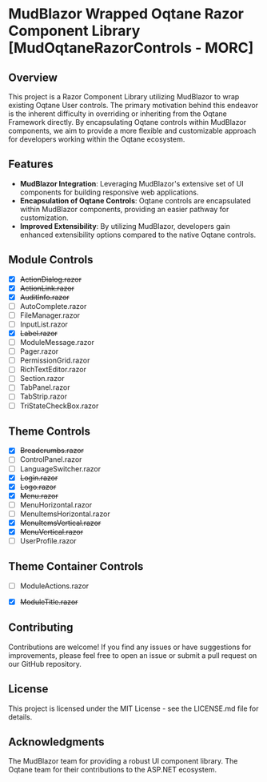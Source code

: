 # MudBlazor Wrapped Oqtane Razor Component Library [MudOqtaneRazorControls - MORC]

## Overview
This project is a Razor Component Library utilizing MudBlazor to wrap existing Oqtane User controls. The primary motivation behind this endeavor is the inherent difficulty in overriding or inheriting from the Oqtane Framework directly. By encapsulating Oqtane controls within MudBlazor components, we aim to provide a more flexible and customizable approach for developers working within the Oqtane ecosystem.

## Features
- **MudBlazor Integration**: Leveraging MudBlazor's extensive set of UI components for building responsive web applications.
- **Encapsulation of Oqtane Controls**: Oqtane controls are encapsulated within MudBlazor components, providing an easier pathway for customization.
- **Improved Extensibility**: By utilizing MudBlazor, developers gain enhanced extensibility options compared to the native Oqtane controls.

## Module Controls
* [x] ~~ActionDialog.razor~~
* [x] ~~ActionLink.razor~~
* [x] ~~AuditInfo.razor~~
* [ ] AutoComplete.razor
* [ ] FileManager.razor
* [ ] InputList.razor
* [x] ~~Label.razor~~
* [ ] ModuleMessage.razor
* [ ] Pager.razor
* [ ] PermissionGrid.razor
* [ ] RichTextEditor.razor
* [ ] Section.razor
* [ ] TabPanel.razor
* [ ] TabStrip.razor
* [ ] TriStateCheckBox.razor

## Theme Controls
* [x] ~~Breadcrumbs.razor~~
* [ ] ControlPanel.razor
* [ ] LanguageSwitcher.razor
* [x] ~~Login.razor~~
* [x] ~~Logo.razor~~
* [x] ~~Menu.razor~~
* [ ] MenuHorizontal.razor
* [ ] MenuItemsHorizontal.razor
* [x] ~~MenuItemsVertical.razor~~
* [x] ~~MenuVertical.razor~~
* [ ] UserProfile.razor

## Theme Container Controls
* [ ] ModuleActions.razor
* [x] ~~ModuleTitle.razor~~


## Contributing
Contributions are welcome! If you find any issues or have suggestions for improvements, please feel free to open an issue or submit a pull request on our GitHub repository.

## License
This project is licensed under the MIT License - see the LICENSE.md file for details.

## Acknowledgments
The MudBlazor team for providing a robust UI component library.
The Oqtane team for their contributions to the ASP.NET ecosystem.